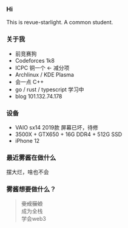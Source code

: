 ### Hi
This is revue-starlight.
A common student.



### 关于我
+ 前竞赛狗
+ Codeforces 1k8
+ ICPC 铜一个 <- 减分项
+ Archlinux / KDE Plasma
+ 会一点 C++
+ go / rust / typescript 学习中
+ blog 101.132.74.178


### 设备
- VAIO sx14 2019款 屏幕已坏，待修
- 3500X + GTX650 + 16G DDR4 + 512G SSD
- iPhone 12

### 最近雾酱在做什么
摆大烂，啥也不会

### 雾酱想要做什么？
> ~~变成猫娘~~  
> 成为全栈  
> 学会web3
